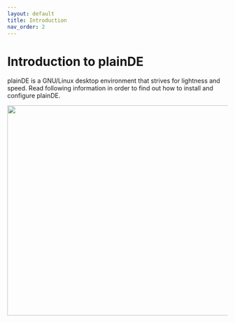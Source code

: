 ```yaml
---
layout: default
title: Introduction
nav_order: 2
---
```



# Introduction to plainDE

plainDE is a GNU/Linux desktop environment that strives for lightness and speed.
Read following information in order to find out how to install and configure plainDE.

<img src="https://plainde.github.io/scr/scr-newest.png" width="853" height="480">
